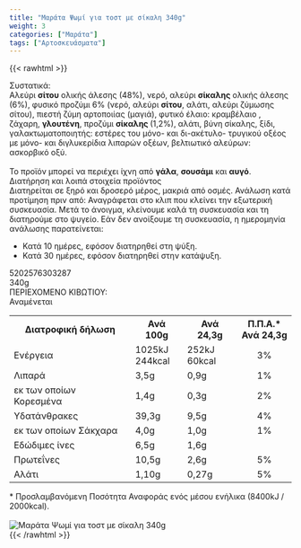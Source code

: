 ```yaml
---
title: "Μαράτα Ψωμί για τοστ με σίκαλη 340g"
weight: 3
categories: ["Μαράτα"]
tags: ["Αρτοσκευάσματα"]
---
```

{{< rawhtml >}}

<div class="sload336"><div class="product"><div id="sistatika">Συστατικά:</div><div class="alltext">Αλεύρι <b>σίτου</b> ολικής άλεσης (48%), νερό, αλεύρι <b>σίκαλης</b> ολικής άλεσης (6%), φυσικό προζύμι 6% (νερό, αλεύρι <b>σίτου</b>, αλάτι, αλεύρι ζύμωσης σίτου), πιεστή ζύμη αρτοποιίας (μαγιά), φυτικό έλαιο: κραμβέλαιο , ζάχαρη, <b>γλουτένη</b>, προζύμι <b>σίκαλης </b>(1,2%), αλάτι, βύνη σίκαλης, ξίδι, γαλακτωματοποιητής: εστέρες του μόνο- και δι-ακέτυλο- τρυγικού οξέος με μόνο- και διγλυκερίδια λιπαρών οξέων, βελτιωτικό αλεύρων: ασκορβικό οξύ.<br><br>Το προϊόν μπορεί να περιέχει ίχνη από <b>γάλα</b>, <b>σουσάμι</b> και <b>αυγό</b>.</div><div id="loipa">Διατήρηση και λοιπά στοιχεία προϊόντος</div><div class="alltext">Διατηρείται σε ξηρό και δροσερό μέρος, μακριά από οσμές. Ανάλωση κατά προτίμηση πριν από: Αναγράφεται στο κλιπ που κλείνει την εξωτερική συσκευασία. Μετά το άνοιγμα, κλείνουμε καλά τη συσκευασία και τη διατηρούμε στο ψυγείο. Εάν δεν ανοίξουμε τη συσκευασία, η ημερομηνία ανάλωσης παρατείνεται:<br><ul><li>Κατά 10 ημέρες, εφόσον διατηρηθεί στη ψύξη.</li><li>Κατά 30 ημέρες, εφόσον διατηρηθεί στην κατάψυξη.</li></ul></div><div id="barcode"><div id="barimage1"></div><span id="bartext">5202576303287</span></div><div id="varos"><div id="varosimage1"></div><span id="varostext">340g</span></div><div id="kivotio">ΠΕΡΙΕΧΟΜΕΝΟ ΚΙΒΩΤΙΟΥ:<br>Αναμένεται</div><div class="tabout"><table id="diatable"><tbody><tr><th>Διατροφική δήλωση</th><th>Ανά 100g</th><th>Ανά 24,3g</th><th>Π.Π.Α.*<br>Ανά 24,3g</th></tr><tr><td class="texr2">Ενέργεια</td><td class="texr">1025kJ<br>244kcal</td><td class="texr">252kJ<br>60kcal</td><td class="texr" style="text-align:center">3%</td></tr><tr><td class="texr2">Λιπαρά</td><td class="texr">3,5g</td><td class="texr">0,9g</td><td class="texr" style="text-align:center">1%</td></tr><tr><td class="gray">εκ των οποίων Κορεσµένα</td><td class="gray2">1,4g</td><td class="gray2">0,3g</td><td class="gray2" style="text-align:center">2%</td></tr><tr><td class="texr2">Yδατάνθρακες</td><td class="texr">39,3g</td><td class="texr">9,5g</td><td class="texr" style="text-align:center">4%</td></tr><tr><td class="gray">εκ των οποίων Σάκχαρα</td><td class="gray2">4,0g</td><td class="gray2">1,0g</td><td class="gray2" style="text-align:center">1%</td></tr><tr><td class="texr2">Eδώδιμες ίνες</td><td class="texr">6,5g</td><td class="texr">1,6g</td><td class="texr" style="text-align:center"></td></tr><tr><td class="texr2">Πρωτεΐνες</td><td class="texr">10,5g</td><td class="texr">2,6g</td><td class="texr" style="text-align:center">5%</td></tr><tr><td class="texr2">Αλάτι</td><td class="texr">1,10g</td><td class="texr">0,27g</td><td class="texr" style="text-align:center">5%</td></tr></tbody></table></div><div class="alltext">* Προσλαμβανόμενη Ποσότητα Αναφοράς ενός μέσου ενήλικα (8400kJ / 2000kcal).</div><br><div class="pimg"><img alt="Μαράτα Ψωμί για τοστ με σίκαλη 340g" title="Μαράτα Ψωμί για τοστ με σίκαλη 340g" src="/media/images/marata-pswmi-gia-tost-me-sikalh-340g.jpg"></div></div></div>
{{< /rawhtml >}}



